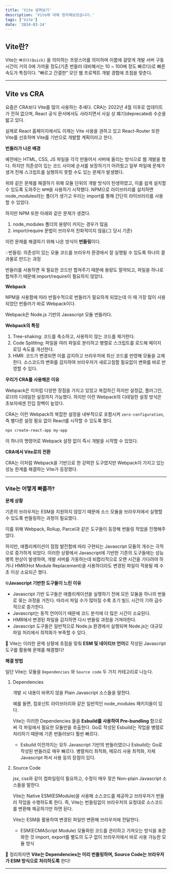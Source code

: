 ```yaml
---
title: 'Vite 살펴보기'
description: 'Vite에 대해 정리해보았습니다.'
tags: ['Vite']
date: '2024-03-14'
---
```


## Vite란?

Vite는 `빠르다(Quick)` 을 의미하는 프랑스어를 의미하며 이름에 걸맞게 개발 서버 구동 시간이 거의 0에 가까울 정도(기존 번들러 대비해서는 10 ~ 100배 정도 빠르다)로 빠른 속도가 특징이다. “빠르고 간결한” 모던 웹 프로젝트 개발 경험에 초점을 맞춘다.

---

## Vite vs CRA

요즘은 CRA보다 Vite를 많이 사용하는 추세다. CRA는 2022년 4월 이후로 업데이트가 전혀 없으며, React 공식 문서에서도 사라지면서 사실 상 폐기(deprecated) 수순을 밟고 있다.

실제로 React 홈페이지에서도 이제는 Vite 사용을 권하고 있고 React-Router 또한 Vite를 선호하며 Vite를 기반으로 개발할 계획이라고 한다.

**번들러가 나온 배경**

예전에는 HTML, CSS, JS 파일을 각각 만들어서 서버에 올리는 방식으로 웹 개발을 했다. 하지만 의존성이 있는 코드 사이에 순서를 보장하기가 어려웠고 일부 파일에 문제가 생겨 전체 스크립트를 실행하지 못할 수도 있는 문제가 발생했다.

위와 같은 문제를 해결하기 위해 모듈 단위의 개발 방식이 탄생하였고, 이를 쉽게 설치할 수 있도록 도와주는 `NPM`을 사용하기 시작했다. NPM으로 라이브러리를 설치하면 node_modules라는 폴더가 생기고 우리는 import를 통해 간단히 라이브러리를 사용할 수 있었다.

하지만 NPM 또한 아래와 같은 문제가 생겼다.

1. node_modules 폴더의 용량이 커지는 경우가 많음
2. import/require 문법이 브라우저 친화적이지 않음(그 당시 기준)

이런 문제를 해결하기 위해 나온 방식이 **번들링**이다.

<aside>

💡번들링: 의존성이 있는 모듈 코드를 브라우저 환경에서 잘 실행될 수 있도록 하나의 결과물로 만드는 과정

</aside>

번들러를 사용하면 꼭 필요한 코드만 합쳐주기 때문에 용량도 절약되고, 파일을 하나로 합쳐주기 때문에 import/require이 필요하지 않았다.

**Webpack**

NPM을 사용함에 따라 반필수적으로 번들러가 필요하게 되었는데 이 때 가장 많이 사용되었던 번들러가 바로 Webpack이다.

Webpack은 Node.js 기반의 Javascript 모듈 번들러다.

**Webpack의 특징**

1. Tree-shaking: 코드를 축소하고, 사용하지 않는 코드를 제거한다.
2. Code Splitting: 파일을 여러 파일로 분리하고 병렬로 스크립트를 로드해 페이지 로딩 속도를 개선한다.
3. HMR: 코드가 변경되면 이를 감지하고 브라우저에 최신 코드를 반영해 모듈을 교체한다. 소스코드의 변화를 감지하여 브라우저가 새로고침할 필요없이 변화를 바로 반영할 수 있다.

**우리가 CRA를 사용해온 이유**

Webpack은 이처럼 다양한 장점을 가지고 있었고 복잡하긴 하지만 설정값, 플러그인, 로더의 디테일한 설정까지 가능했다. 하지만 이런 Webpack의 디테일한 설정 방식은 초보자에겐 진입 장벽이 높았다.

CRA는 이런 Webpack의 복잡한 설정을 내부적으로 포함시켜 `zero-configuration`, 즉 별다른 설정 필요 없이 React를 시작할 수 있도록 했다.

```bash
npx create-react-app my-app
```

이 하나의 명령어로 Webpack 설정 없이 즉시 개발을 시작할 수 있었다.

**CRA에서 Vite로의 전환**

CRA는 이처럼 Webpack을 기반으로 한 강력한 도구였지만 Webpack이 가지고 있는 성능 한계를 해결하는 Vite가 등장했다.

---

### Vite는 어떻게 빠를까?

**문제 상황**

기존의 브라우저는 ESM을 지원하지 않았기 때문에 소스 모듈을 브라우저에서 실행할 수 있도록 번들링하는 과정이 필요했다.

이를 위해 Webpack, Rollup, Parcel과 같은 도구들이 등장해 번들링 작업을 진행해주었다.

하지만, 애플리케이션이 점점 발전함에 따라 구현되는 Javascript 모듈의 개수는 극적으로 증가하게 되었다. 이러한 상황에서 Javascript에 기반한 기존의 도구들에는 성능 병목 현상이 발생하여, 개발 서버를 가동하는데 비합리적으로 오랜 시간을 기다려야 하거나 HMR(Hot Module Replacement)을 사용하더라도 변경된 파일이 적용될 때 수 초 이상 소요되곤 했다.

<aside>

**💡Javascript 기반한 도구들이 느린 이유**

- Javascript 기반 도구들은 애플리케이션을 실행하기 전에 모든 모듈을 하나의 번들로 묶는 과정을 거친다. 따라서 파일 수가 많아질 수록 초기 빌드 시간이 기하 급수적으로 증가한다.
- Javascript는 동적 언어이기 때문에 코드 분석에 더 많은 시간이 소요된다.
- HMR에서 변경된 파일을 감지하면 다시 번들링 과정을 거쳐야한다.
- Javascript 도구들은 일반적으로 Node.js 환경에서 실행되며 Node.js는 대규모 파일 처리에서 최적화가 부족할 수 있다.
</aside>

📍 Vite는 이러한 문제 상황에 초점을 맞춰 **ESM 및 네이티브 언어**로 작성된 Javascript 도구를 활용해 문제를 해결했다!

**해결 방법**

일단 Vite는 모듈을 `Dependencies` 와 `Source code` 두 가지 카테고리로 나눈다.

1. Dependencies

   개발 시 내용이 바뀌지 않을 Plain Javascript 소스들을 말한다.

   예를 들면, 컴포넌트 라이브러리와 같은 일반적인 node_modules 패키지들이 있다.

   Vite는 이러한 Dependencies 들을 **Esbuild를 사용하여 Pre-bundling** 함으로써 각 파일에서 필요한 모듈만을 추출한다. Go로 작성된 Esbuild는 작업을 병렬로 처리하기 때문에 기존 번들러보다 훨씬 빠르다.
   - Esbuild
     이전까지는 모두 Javascript 기반의 번들러였으나 Esbuild는 Go로 작성된 번들러로 매우 빠르다.
     병렬처리 최적화, 메모리 사용 최적화, 자체 Javascript 파서 사용 등의 장점이 있다.

2. Source Code

   jsx, css와 같이 컴파일링이 필요하고, 수정이 매우 잦은 Non-plain Javascript 소스들을 말한다.

   Vite는 Native ESM(ESModule)을 사용해 소스코드를 제공하고 브라우저가 번들러 작업을 수행하도록 한다. 즉, Vite는 번들링없이 브라우저의 요청대로 소스코드를 변환해 제공하기만 하면 된다.

   Vite는 ESM을 활용하여 변경된 파일만 변환해 브라우저에 전달한다.
   - ESM(ECMAScript Module)
     모듈화된 코드를 관리하고 가져오는 방식을 표준화한 것
     import, export를 별도의 도구 없이 브라우저에서 바로 사용 가능한 모듈 방식

📍 정리하자면 **Vite는 Dependencies는 미리 번들링하며, Source Code는 브라우저가 ESM 방식으로 처리하도록** 한다!

---
